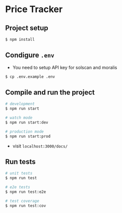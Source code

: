 # Price Tracker

## Project setup

```bash
$ npm install
```

## Condigure `.env`
- You need to setup API key for solscan and moralis

```bash
$ cp .env.example .env
```

## Compile and run the project

```bash
# development
$ npm run start

# watch mode
$ npm run start:dev

# production mode
$ npm run start:prod
```
- visit `localhost:3000/docs/`

## Run tests

```bash
# unit tests
$ npm run test

# e2e tests
$ npm run test:e2e

# test coverage
$ npm run test:cov
```


